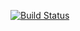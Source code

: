  [![Build Status](https://dev.azure.com/adamishaq12/Space%20Game%20-web%20-%20Workflow/_apis/build/status/mslearn-tailspin-spacegame-web?branchName=code-workflow)](https://dev.azure.com/adamishaq12/Space%20Game%20-web%20-%20Workflow/_build/latest?definitionId=25&branchName=code-workflow)
